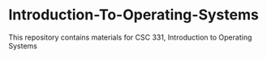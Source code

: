 # Introduction-To-Operating-Systems
This repository contains materials for CSC 331, Introduction to Operating Systems
